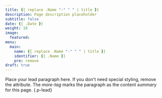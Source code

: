 ```yaml
---
title: {{ replace .Name "-" " " | title }}
description: Page description placeholder
subtitle: false
date: {{ .Date }}
weight: 10
image:
  featured:
menu:
  main:
    name: {{ replace .Name "-" " " | title }}
    identifier: {{ .Name }}
    pre: remove
draft: true
---
```


Place your lead paragraph here. If you don't need special styling, remove the attribute. The *more-tag* marks the paragraph as the content *summary* for this page.
{.p-lead} <!--more-->
